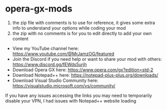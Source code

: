 # opera-gx-mods
1. the zip file with comments is to use for reference, it gives some extra info to understand your options while coding your mod
2. the zip with no comments is for you to edit directly to add your own content

- View my YouTube channel here: https://www.youtube.com/@MrJamzOG/featured
- Join the Discord if you need help or want to share your mod with others: https://www.discord.gg/fEWds5urjh
- Download Opera GX here: https://www.opera.com/gx?edition=std-2
- Download Notepad++ here: https://notepad-plus-plus.org/downloads/
- Download Visual Studio Community here: https://visualstudio.microsoft.com/vs/community/

If you have any issues accessing the links you may need to temporarily disable your VPN, I had issues with Notepad++ website loading
